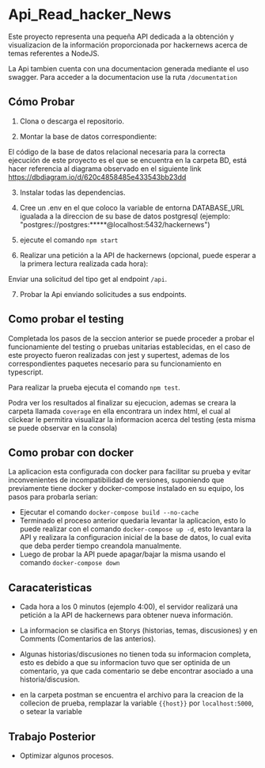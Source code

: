 # Api_Read_hacker_News

Este proyecto representa una pequeña API dedicada a la obtención y visualizacion de la información proporcionada por hackernews acerca de temas referentes a NodeJS.

La Api tambien cuenta con una documentacion generada mediante el uso swagger. Para acceder a la documentacion use la ruta `/documentation`

## Cómo Probar

1. Clona o descarga el repositorio.

2. Montar la base de datos correspondiente:

El código de la base de datos relacional necesaria para la correcta ejecución de este proyecto es el que se encuentra en la carpeta BD, está hacer referencia al  diagrama observado en el siguiente link https://dbdiagram.io/d/620c4858485e433543bb23dd

3. Instalar todas las dependencias.

4. Cree un .env en el que coloco la variable de entorna DATABASE_URL igualada a la direccion de su base de datos postgresql (ejemplo: "postgres://postgres:*****@localhost:5432/hackernews")

5. ejecute el comando `npm start`

6. Realizar una petición a la API de hackernews (opcional, puede esperar a la primera lectura realizada cada hora):

Enviar una solicitud del tipo get al endpoint `/api`.

7. Probar la Api enviando solicitudes a sus endpoints.

## Como probar el testing 

Completada los pasos de la seccion anterior se puede proceder a probar el funcionamiente del testing o pruebas unitarias establecidas, en el caso de este proyecto fueron realizadas con jest y supertest, ademas de los correspondientes paquetes necesario para su funcionamiento en typescript.

Para realizar la prueba ejecuta el comando `npm test`.

Podra ver los resultados al finalizar su ejecucion, ademas se creara la carpeta llamada `coverage` en ella encontrara un index html, el cual al clickear le permitira visualizar la informacion acerca del testing (esta misma se puede observar en la consola)

## Como probar con docker

La aplicacion esta configurada con docker para facilitar su prueba y evitar inconvenientes de incompatibilidad de versiones, suponiendo que previamente tiene docker y docker-compose instalado en su equipo, los pasos para probarla serian:

* Ejecutar el comando `docker-compose build --no-cache`
* Terminado el proceso anterior quedaria levantar la aplicacion, esto lo puede realizar con el comando `docker-compose up -d`, esto levantara la API y realizara la configuracion inicial de la base de datos, lo cual evita que deba perder tiempo creandola manualmente.
* Luego de probar la API puede apagar/bajar la misma usando el comando `docker-compose down`


## Caracateristicas

* Cada hora a los 0 minutos (ejemplo 4:00), el servidor realizará una petición a la API de hackernews para obtener nueva información.

* La informacion se clasifica en Storys (historias, temas, discusiones) y en Comments (Comentarios de las anterios).

* Algunas historias/discusiones no tienen toda su informacion completa, esto es debido a que su informacion tuvo que ser optinida de un comentario, ya que cada comentario se debe encontrar asociado a una historia/discusion.

* en la carpeta postman se encuentra el archivo para la creacion de la collecion de prueba, remplazar la variable `{{host}}` por `localhost:5000`, o setear la variable

## Trabajo Posterior

* Optimizar algunos procesos.
